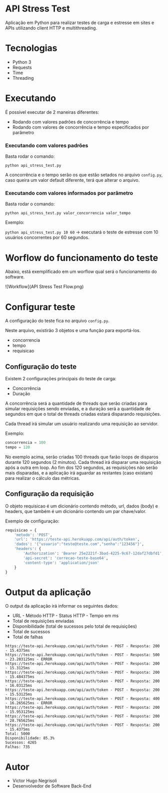 # API Stress Test

Aplicação em Python para realizar testes de carga e estresse em sites e APIs utilizando client HTTP e multithreading.

# Tecnologias

- Python 3
- Requests
- Time
- Threading

# Executando

É possível executar de 2 maneiras diferentes:

* Rodando com valores padrões de concorrência e tempo
* Rodando com valores de concorrência e tempo especificados por parâmetro

### Executando com valores padrões

Basta rodar o comando:

`python api_stress_test.py`

A concorrência e o tempo serão os que estão setados no arquivo `config.py`, caso queira um valor default diferente, terá que alterar o arquivo.

### Executando com valores informados por parâmetro

Basta rodar o comando:

`python api_stress_test.py valor_concorrencia valor_tempo`

Exemplo:

`python api_stress_test.py 10 60` -> executará o teste de estresse com 10 usuários concorrentes por 60 segundos.

# Worflow do funcionamento do teste

Abaixo, está exemplificado em um worflow qual será o funcionamento do software.

![Workflow](API Stress Test Flow.png)

# Configurar teste

A configuração do teste fica no arquivo `config.py`.

Neste arquivo, existirão 3 objetos e uma função para exportá-los.

- concorrencia
- tempo
- requisicao

## Configuração do teste

Existem 2 configurações principais do teste de carga:

- Concorrência
- Duração

A concorrência será a quantidade de threads que serão criadas para simular requisições sendo enviadas, e a duração será a quantidade de segundos em que o total de threads criadas estará disparando requisições.

Cada thread irá simular um usuário realizando uma requisição ao servidor.

Exemplo:

```python
concorrencia = 100
tempo = 120
```

No exemplo acima, serão criadas 100 threads que farão loops de disparos durante 120 segundos (2 minutos). Cada thread irá disparar uma requisição após a outra em loop. Ao fim dos 120 segundos, as requisições não serão mais disparadas, e a aplicação irá aguardar as restantes (caso existam) para realizar o cálculo das métricas.

## Configuração da requisição

O objeto requisicao é um dicionário contendo método, url, dados (body) e headers, que também é um dicionário contendo um par chave/valor.

Exemplo de configuração:

```python
requisicao = {
    'metodo': 'POST',
    'url': 'https://teste-api.herokuapp.com/api/auth/token',
    'dados': '{"usuario":"teste@teste.com","senha":"123456"}',
    'headers': {
        'Authorization': 'Bearer 25e2221f-3bad-4225-9c67-12daf27dbfd1',
        'api-secret': 'correcao-teste-base64',
        'content-type': 'application/json'
    }
}
```

# Output da aplicação

O output da aplicação irá informar os seguintes dados:

- URL - Método HTTP - Status HTTP - Tempo em ms
- Total de requisições enviadas
- Disponibilidade (total de sucessos pelo total de requisições)
- Total de sucessos
- Total de falhas

```shell
https://teste-api.herokuapp.com/api/auth/token - POST - Resposta: 200 - 15.4375ms
https://teste-api.herokuapp.com/api/auth/token - POST - Resposta: 500 - 23.203125ms - ERROR
https://teste-api.herokuapp.com/api/auth/token - POST - Resposta: 200 - 15.3125ms
https://teste-api.herokuapp.com/api/auth/token - POST - Resposta: 200 - 15.484375ms
https://teste-api.herokuapp.com/api/auth/token - POST - Resposta: 200 - 16.03125ms
https://teste-api.herokuapp.com/api/auth/token - POST - Resposta: 200 - 15.53125ms
https://teste-api.herokuapp.com/api/auth/token - POST - Resposta: 400 - 16.265625ms - ERROR
https://teste-api.herokuapp.com/api/auth/token - POST - Resposta: 200 - 15.953125ms
https://teste-api.herokuapp.com/api/auth/token - POST - Resposta: 200 - 28.765625ms
https://teste-api.herokuapp.com/api/auth/token - POST - Resposta: 200 - 15.4375ms
Total: 5000
Disponibilidade: 85.3%
Sucessos: 4265
Falhas: 735
```

# Autor

- Victor Hugo Negrisoli
- Desenvolvedor de Software Back-End
